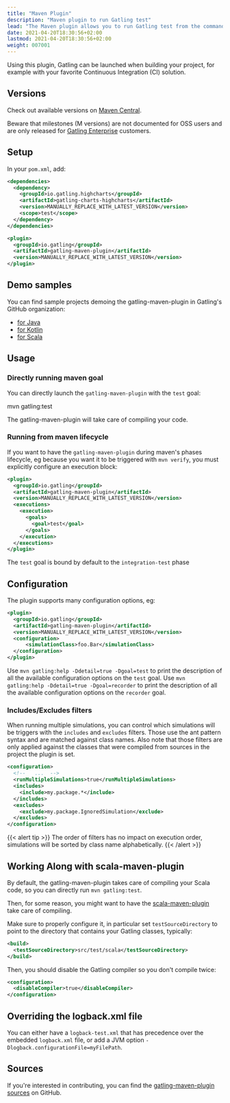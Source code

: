 ```yaml
---
title: "Maven Plugin"
description: "Maven plugin to run Gatling test"
lead: "The Maven plugin allows you to run Gatling test from the command line, without the bundle"
date: 2021-04-20T18:30:56+02:00
lastmod: 2021-04-20T18:30:56+02:00
weight: 007001
---
```


Using this plugin, Gatling can be launched when building your project, for example with your favorite Continuous Integration (CI) solution.

## Versions

Check out available versions on [Maven Central](https://search.maven.org/search?q=g:io.gatling%20AND%20a:gatling-maven-plugin&core=gav).

Beware that milestones (M versions) are not documented for OSS users and are only released for [Gatling Enterprise](https://gatling.io/enterprise/) customers.

## Setup

In your `pom.xml`, add:

```xml
<dependencies>
  <dependency>
    <groupId>io.gatling.highcharts</groupId>
    <artifactId>gatling-charts-highcharts</artifactId>
    <version>MANUALLY_REPLACE_WITH_LATEST_VERSION</version>
    <scope>test</scope>
  </dependency>
</dependencies>

<plugin>
  <groupId>io.gatling</groupId>
  <artifactId>gatling-maven-plugin</artifactId>
  <version>MANUALLY_REPLACE_WITH_LATEST_VERSION</version>
</plugin>
```

## Demo samples

You can find sample projects demoing the gatling-maven-plugin in Gatling's GitHub organization:
* [for Java](https://github.com/gatling/gatling-maven-plugin-demo-java)
* [for Kotlin](https://github.com/gatling/gatling-maven-plugin-demo-kotlin)
* [for Scala](https://github.com/gatling/gatling-maven-plugin-demo-scala)

## Usage

### Directly running maven goal

You can directly launch the `gatling-maven-plugin` with the `test` goal:

  mvn gatling:test


The gatling-maven-plugin will take care of compiling your code.

### Running from maven lifecycle

If you want to have the `gatling-maven-plugin` during maven's phases lifecycle, eg because you want it to be triggered with `mvn verify`,
you must explicitly configure an execution block:

```xml
<plugin>
  <groupId>io.gatling</groupId>
  <artifactId>gatling-maven-plugin</artifactId>
  <version>MANUALLY_REPLACE_WITH_LATEST_VERSION</version>
  <executions>
    <execution>
      <goals>
        <goal>test</goal>
      </goals>
    </execution>
  </executions>
</plugin>
```

The `test` goal is bound by default to the `integration-test` phase

## Configuration

The plugin supports many configuration options, eg:

```xml  
<plugin>
  <groupId>io.gatling</groupId>
  <artifactId>gatling-maven-plugin</artifactId>
  <version>MANUALLY_REPLACE_WITH_LATEST_VERSION</version>
  <configuration>
      <simulationClass>foo.Bar</simulationClass>
  </configuration>
</plugin>
```

Use `mvn gatling:help -Ddetail=true -Dgoal=test` to print the description of all the available configuration options on the `test` goal.
Use `mvn gatling:help -Ddetail=true -Dgoal=recorder` to print the description of all the available configuration options on the `recorder` goal.

### Includes/Excludes filters

When running multiple simulations, you can control which simulations will be triggers with the `includes` and `excludes` filters.
Those use the ant pattern syntax and are matched against class names.
Also note that those filters are only applied against the classes that were compiled from sources in the project the plugin is set.

```xml  
<configuration>
  <!--   ...  -->
  <runMultipleSimulations>true</runMultipleSimulations>
  <includes>
    <include>my.package.*</include>
  </includes>
  <excludes>
    <exclude>my.package.IgnoredSimulation</exclude>
  </excludes>
</configuration>
```

{{< alert tip >}}
The order of filters has no impact on execution order, simulations will be sorted by class name alphabetically.
{{< /alert >}}

## Working Along with scala-maven-plugin

By default, the gatling-maven-plugin takes care of compiling your Scala code, so you can directly run `mvn gatling:test`.

Then, for some reason, you might want to have the [scala-maven-plugin](https://github.com/davidB/scala-maven-plugin) take care of compiling.

Make sure to properly configure it, in particular set `testSourceDirectory` to point to the directory that contains your Gatling classes, typically:

```xml  
<build>
  <testSourceDirectory>src/test/scala</testSourceDirectory>
</build>
```

Then, you should disable the Gatling compiler so you don't compile twice:

```xml  
<configuration>
  <disableCompiler>true</disableCompiler>
</configuration>
```

## Overriding the logback.xml file

You can either have a `logback-test.xml` that has precedence over the embedded `logback.xml` file, or add a JVM option `-Dlogback.configurationFile=myFilePath`.

## Sources

If you're interested in contributing, you can find the [gatling-maven-plugin sources](https://github.com/gatling/gatling-maven-plugin) on GitHub.
